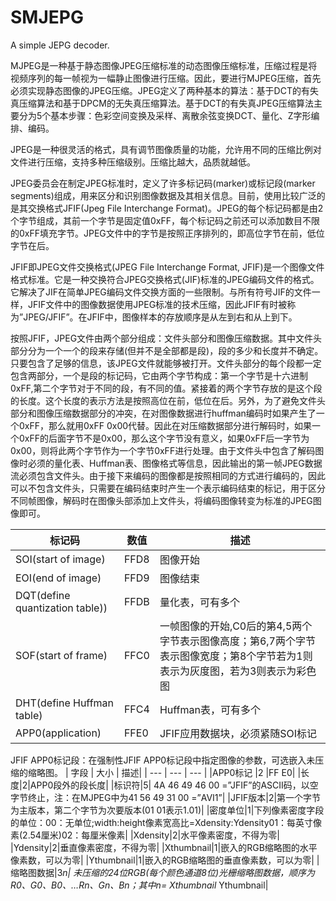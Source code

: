 # SMJEPG
A simple JEPG decoder.

MJPEG是一种基于静态图像JPEG压缩标准的动态图像压缩标准，压缩过程是将视频序列的每一帧视为一幅静止图像进行压缩。因此，要进行MJPEG压缩，首先必须实现静态图像的JPEG压缩。JPEG定义了两种基本的算法：基于DCT的有失真压缩算法和基于DPCM的无失真压缩算法。基于DCT的有失真JPEG压缩算法主要分为5个基本步骤：色彩空间变换及采样、离散余弦变换DCT、量化、Z字形编排、编码。

JPEG是一种很灵活的格式，具有调节图像质量的功能，允许用不同的压缩比例对文件进行压缩，支持多种压缩级别。压缩比越大，品质就越低。

JPEG委员会在制定JPEG标准时，定义了许多标记码(marker)或标记段(marker segments)组成，用来区分和识别图像数据及其相关信息。目前，使用比较广泛的是其交换格式JFIF(Jpeg File Interchange Format)。JPEG的每个标记码都是由2个字节组成，其前一个字节是固定值0xFF，每个标记码之前还可以添加数目不限的0xFF填充字节。JPEG文件中的字节是按照正序排列的，即高位字节在前，低位字节在后。

JFIF即JPEG文件交换格式(JPEG File Interchange Format, JFIF)是一个图像文件格式标准。它是一种交换符合JPEG交换格式(JIF)标准的JPEG编码文件的格式。它解决了JIF在简单JPEG编码文件交换方面的一些限制。与所有符号JIF的文件一样，JFIF文件中的图像数据使用JPEG标准的技术压缩，因此JFIF有时被称为”JPEG/JFIF”。在JFIF中，图像样本的存放顺序是从左到右和从上到下。

按照JFIF，JPEG文件由两个部分组成：文件头部分和图像压缩数据。其中文件头部分分为一个一个的段来存储(但并不是全部都是段)，段的多少和长度并不确定。只要包含了足够的信息，该JPEG文件就能够被打开。文件头部分的每个段都一定包含两部分，一个是段的标记码，它由两个字节构成：第一个字节是十六进制0xFF,第二个字节对于不同的段，有不同的值。紧接着的两个字节存放的是这个段的长度。这个长度的表示方法是按照高位在前，低位在后。另外，为了避免文件头部分和图像压缩数据部分的冲突，在对图像数据进行huffman编码时如果产生了一个0xFF，那么就用0xFF 0x00代替。因此在对压缩数据部分进行解码时，如果一个0xFF的后面字节不是0x00，那么这个字节没有意义，如果0xFF后一字节为0x00，则将此两个字节作为一个字节0xFF进行处理。由于文件头中包含了解码图像时必须的量化表、Huffman表、图像格式等信息，因此输出的第一帧JPEG数据流必须包含文件头。由于接下来编码的图像都是按照相同的方式进行编码的，因此可以不包含文件头，只需要在编码结束时产生一个表示编码结束的标记，用于区分不同帧图像，解码时在图像头部添加上文件头，将编码图像转变为标准的JPEG图像即可。


| 标记码 | 数值 | 描述|
| --- | --- | --- |
| SOI(start of image) | FFD8 |图像开始 |
| EOI(end of image) | FFD9|图像结束 |
| DQT(define quantization table)) | FFDB |量化表，可有多个 |
| SOF(start of frame) | FFC0 |一帧图像的开始,C0后的第4,5两个字节表示图像高度；第6,7两个字节表示图像宽度；第8个字节若为1则表示为灰度图，若为3则表示为彩色图 |
| DHT(define Huffman table) | FFC4 |Huffman表，可有多个 |
| APP0(application) | FFE0 |JFIF应用数据块，必须紧随SOI标记 |


JFIF APP0标记段：在强制性JFIF APP0标记段中指定图像的参数，可选嵌入未压缩的缩略图。
| 字段 | 大小 | 描述|
| --- | --- | --- |
|APP0标记 |2 |FF E0|
|长度|2|APP0段外的段长度|
|标识符|5|	4A 46 49 46 00 =”JFIF”的ASCII码，以空字节终止，注：在MJPEG中为41 56 49 31 00 =”AVI1”|
|JFIF版本|2|第一个字节为主版本，第二个字节为次要版本(01 01表示1.01)|
|密度单位|1|下列像素密度字段的单位：00：无单位;width:height像素宽高比=Xdensity:Ydensity01：每英寸像素(2.54厘米)02：每厘米像素|
|Xdensity|2|水平像素密度，不得为零|
|Ydensity|2|垂直像素密度，不得为零|
|Xthumbnail|1|嵌入的RGB缩略图的水平像素数，可以为零|
|Ythumbnail|1|嵌入的RGB缩略图的垂直像素数，可以为零|
|缩略图数据|3*n|	未压缩的24位RGB(每个颜色通道8位)光栅缩略图数据，顺序为R0、G0、B0、…Rn、Gn、Bn；其中n= Xthumbnail* Ythumbnail|
